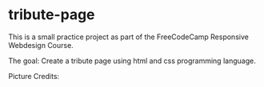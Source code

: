 # tribute-page

This is a small practice project as part of the FreeCodeCamp Responsive Webdesign Course.

The goal: Create a tribute page using html and css programming language.

Picture Credits:
